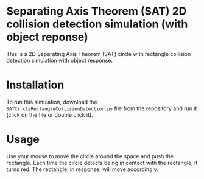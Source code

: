 # Separating Axis Theorem (SAT) 2D collision detection simulation (with object reponse)
This is a 2D Separating Axis Theorem (SAT) circle with rectangle collision detection simulation with object response.

# Installation
To run this simulation, download the `SATCircleRectangleCollisionDetection.py` file from the repository and run it (click on the file or double click it). 

# Usage
Use your mouse to move the circle around the space and push the rectangle. Each time the circle detects being in contact with the rectangle, it turns red. The rectangle, in response, will move accordingly.
